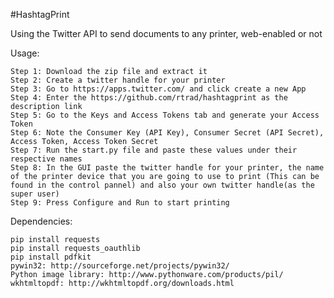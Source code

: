 #HashtagPrint

Using the Twitter API to send documents to any printer, web-enabled or not

Usage:

    Step 1: Download the zip file and extract it
    Step 2: Create a twitter handle for your printer
    Step 3: Go to https://apps.twitter.com/ and click create a new App
    Step 4: Enter the https://github.com/rtrad/hashtagprint as the description link
    Step 5: Go to the Keys and Access Tokens tab and generate your Access Token
    Step 6: Note the Consumer Key (API Key), Consumer Secret (API Secret), Access Token, Access Token Secret
    Step 7: Run the start.py file and paste these values under their respective names
    Step 8: In the GUI paste the twitter handle for your printer, the name of the printer device that you are going to use to print (This can be found in the control pannel) and also your own twitter handle(as the super user)
    Step 9: Press Configure and Run to start printing

Dependencies:

    pip install requests
    pip install requests_oauthlib
    pip install pdfkit
    pywin32: http://sourceforge.net/projects/pywin32/
    Python image library: http://www.pythonware.com/products/pil/
    wkhtmltopdf: http://wkhtmltopdf.org/downloads.html


